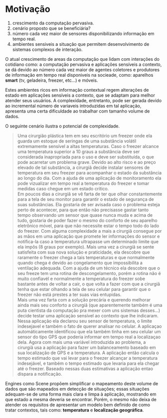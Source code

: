 # Motivação

1. crescimento da computação pervasiva.
2. cenário proposto que se beneficiária?
3. número cada vez maior de sensores disponibilizando informação em tempo real.
4. ambientes sensiveis a situação que permitem desenvolvimento de sistemas complexos de interação.

O atual crescimento de areas da computação que lidam com interações do cotidiano como: a computação pervasiva e aplicações sensíveis a contexto,
se dá devido ao número cada vez maior de agentes coletores e produtores de informação em tempo real disponiveis na socieade, como: aparelhos __smart__ (tv, geladeira, freezer, etc...) e móveis.

Estes ambientes ricos em informação contextual regem alterações de estado em aplicações sensíveis a contexto, que se adaptam para melhor atender seus usuários. A complexidade, entretanto, pode ser gerada devido ao incremental número de variaveis introduzidas em tal aplicação, apresenta uma certa dificuldade ao trabalhar com tamanho volume de dados.

O seguinte cenário ilustra o potencial de complexidade.

  >Uma cirurgião plástica tem em seu escritório um freezer onde ela guarda um estoque de seringas de uma substância volátil extremamente sensível a altas temperaturas. Caso o freezer alcance uma temperatura superior a 10 graus a substância deve ser considerada inapropriada para o uso e deve ser substituída, o que pode acarretar um problema grave. Devido ao alto risco e ao preço elevado de tal substância, a cirurgiã decide instalar sensores de temperatura em seu freezer para acompanhar o estado da substância ao longo do dia. Com a ajuda de uma aplicação de monitoramento ela pode vizualizar em tempo real a temperatura do freezer e tomar medidas caso chegue em um estado crítico.</br>
  >Em poucos dias a cirurgiã se vê farta de ter que olhar constantemente para a tela de seu monitor para garantir o estado de segurança de suas substâncias. Ela gostaria de ser avisada caso o problema esteja perto de acontecer, para que então não precisasse gastar tanto tempo observando um sensor que quase nunca muda e acima de tudo, gostaria de poder fazer o mesmo do conforto de seu aparelho eletrônico móvel, para que não necessite estar o tempo todo do lado do freezer. Com alguma complexidade a mais a cirurgiã consegue por as mãos em uma aplicação que promete ler informações do sensor e notifica-la caso a temperatura ultrapasse um determinado limite que ela impôs (8 graus por exemplo). Mais uma vez a cirurgiã se sente satisfeita com sua nova solução e praticidade, ela descobre que raramente o freezer chega a tais temperaturas e que normalmente quando chega é devido ao congelamento que impossibilita a ventilação adequada. Com a ajuda de um técnico ela descobre que o seu freeze tem uma rotina de descongelamento, porém a rotina não é muito confiavél e normalmente a temperatura do freezer sobe bastante antes de voltar a cair, o que volta a fazer com que a cirurgiã tenha que estar olhando a tela de seu celular para garantir que o freezer não está prestes a ter suas vias entupidas.</br>
  >Mais uma vez farta com a solução precária e querendo melhorar ainda mais seu conforto a cirurgiã (que aparentemente também é uma puta cientista da computação pra mexer com uns sistemas desses...) decide testar uma aplicaçào sensível ao contexto que lhe indicaram. Nessa aplicação ela declarou seu sensor de temperatura, o limite indesejavel e também o fato de querer analisar no celular. A aplicaçao automáticamente identificou que ela também tinha em seu celular um sensor do tipo GPS que poderia informar em tempo real a localizaçao dela. Agora com mais uma variável introduzida ao problema, a cirurgiã usa a aplicação para fazer um balanceamento baseado em sua localização de GPS e a temperatura. A aplicação então calcula o tempo estimado que vai levar para o freezer alcançar a temperatura indesejável, e também o tempo estimado que levaria para ela chegar até o freezer. Baseado nessas duas estimativas a aplicação entao dispara a notificação.

Engines como Scene propõem simplificar o mapeamento deste volume de dados que são mapeados em detecção de situações; essas situações adequam-se de uma forma mais clara e limpa à aplicação, mostrando em que estado a mesma deveria se encontrar. Porém, o mesmo não deixa de atender os requisitos de apresentar um modelo bem definido de como tratar contextos, tais como: __temperatura__ e __localização geográfica__. 
